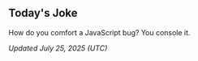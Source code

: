 ## Today's Joke
How do you comfort a JavaScript bug? You console it.

*Updated July 25, 2025 (UTC)*
